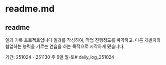 # readme.md

## readme

일과 기록 프로젝트입니다
일과를 작성하여, 작업 진행정도를 파악하고, 다른 개발자와 협업하는 능력을 기르는 연습을 하는 목적으로 시작하게 됐습니다.

기간: 251024 - 251130
주 6일 월-토# daily_log_251024
